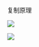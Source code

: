 复制原理

![](https://gitee.com/hxc8/images8/raw/master/img/202407191102498.jpg)





![](https://gitee.com/hxc8/images8/raw/master/img/202407191102493.jpg)









